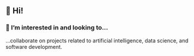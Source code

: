 ## 👋 Hi!

### 👀 I’m interested in and looking to...
...collaborate on projects related to artificial intelligence, data science, and software development.
